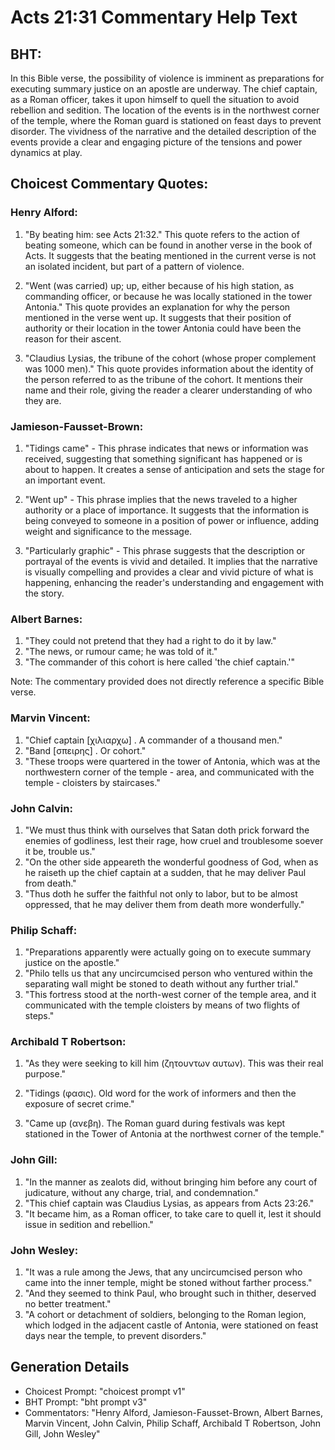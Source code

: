 # Acts 21:31 Commentary Help Text

## BHT:
In this Bible verse, the possibility of violence is imminent as preparations for executing summary justice on an apostle are underway. The chief captain, as a Roman officer, takes it upon himself to quell the situation to avoid rebellion and sedition. The location of the events is in the northwest corner of the temple, where the Roman guard is stationed on feast days to prevent disorder. The vividness of the narrative and the detailed description of the events provide a clear and engaging picture of the tensions and power dynamics at play.

## Choicest Commentary Quotes:
### Henry Alford:
1. "By beating him: see Acts 21:32." This quote refers to the action of beating someone, which can be found in another verse in the book of Acts. It suggests that the beating mentioned in the current verse is not an isolated incident, but part of a pattern of violence.

2. "Went (was carried) up; up, either because of his high station, as commanding officer, or because he was locally stationed in the tower Antonia." This quote provides an explanation for why the person mentioned in the verse went up. It suggests that their position of authority or their location in the tower Antonia could have been the reason for their ascent.

3. "Claudius Lysias, the tribune of the cohort (whose proper complement was 1000 men)." This quote provides information about the identity of the person referred to as the tribune of the cohort. It mentions their name and their role, giving the reader a clearer understanding of who they are.

### Jamieson-Fausset-Brown:
1. "Tidings came" - This phrase indicates that news or information was received, suggesting that something significant has happened or is about to happen. It creates a sense of anticipation and sets the stage for an important event.

2. "Went up" - This phrase implies that the news traveled to a higher authority or a place of importance. It suggests that the information is being conveyed to someone in a position of power or influence, adding weight and significance to the message.

3. "Particularly graphic" - This phrase suggests that the description or portrayal of the events is vivid and detailed. It implies that the narrative is visually compelling and provides a clear and vivid picture of what is happening, enhancing the reader's understanding and engagement with the story.

### Albert Barnes:
1. "They could not pretend that they had a right to do it by law."
2. "The news, or rumour came; he was told of it."
3. "The commander of this cohort is here called 'the chief captain.'"

Note: The commentary provided does not directly reference a specific Bible verse.

### Marvin Vincent:
1. "Chief captain [χιλιαρχω] . A commander of a thousand men." 
2. "Band [σπειρης] . Or cohort." 
3. "These troops were quartered in the tower of Antonia, which was at the northwestern corner of the temple - area, and communicated with the temple - cloisters by staircases."

### John Calvin:
1. "We must thus think with ourselves that Satan doth prick forward the enemies of godliness, lest their rage, how cruel and troublesome soever it be, trouble us."
2. "On the other side appeareth the wonderful goodness of God, when as he raiseth up the chief captain at a sudden, that he may deliver Paul from death."
3. "Thus doth he suffer the faithful not only to labor, but to be almost oppressed, that he may deliver them from death more wonderfully."

### Philip Schaff:
1. "Preparations apparently were actually going on to execute summary justice on the apostle."
2. "Philo tells us that any uncircumcised person who ventured within the separating wall might be stoned to death without any further trial."
3. "This fortress stood at the north-west corner of the temple area, and it communicated with the temple cloisters by means of two flights of steps."

### Archibald T Robertson:
1. "As they were seeking to kill him (ζητουντων αυτων). This was their real purpose." 

2. "Tidings (φασις). Old word for the work of informers and then the exposure of secret crime." 

3. "Came up (ανεβη). The Roman guard during festivals was kept stationed in the Tower of Antonia at the northwest corner of the temple."

### John Gill:
1. "In the manner as zealots did, without bringing him before any court of judicature, without any charge, trial, and condemnation."
2. "This chief captain was Claudius Lysias, as appears from Acts 23:26."
3. "It became him, as a Roman officer, to take care to quell it, lest it should issue in sedition and rebellion."

### John Wesley:
1. "It was a rule among the Jews, that any uncircumcised person who came into the inner temple, might be stoned without farther process."
2. "And they seemed to think Paul, who brought such in thither, deserved no better treatment."
3. "A cohort or detachment of soldiers, belonging to the Roman legion, which lodged in the adjacent castle of Antonia, were stationed on feast days near the temple, to prevent disorders."


## Generation Details
- Choicest Prompt: "choicest prompt v1"
- BHT Prompt: "bht prompt v3"
- Commentators: "Henry Alford, Jamieson-Fausset-Brown, Albert Barnes, Marvin Vincent, John Calvin, Philip Schaff, Archibald T Robertson, John Gill, John Wesley"
